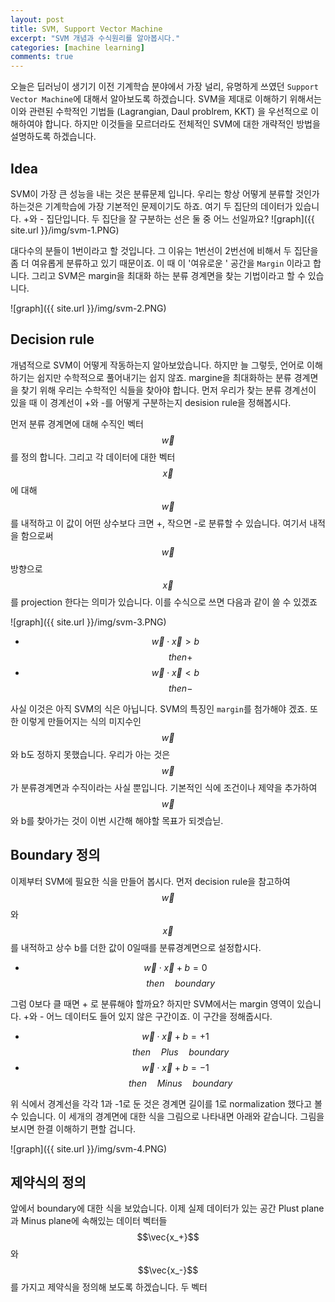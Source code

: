 ```yaml
---
layout: post
title: SVM, Support Vector Machine
excerpt: "SVM 개념과 수식원리를 알아봅시다."
categories: [machine learning]
comments: true
---
```



오늘은 딥러닝이 생기기 이전 기계학습 분야에서 가장 널리, 유명하게 쓰였던 `Support Vector Machine`에 대해서 알아보도록 하겠습니다. SVM을 제대로 이해하기 위해서는 이와 관련된 수학적인 기법들 (Lagrangian, Daul problrem, KKT) 을 우선적으로 이해하여야 합니다. 하지만 이것들을 모르더라도 전체적인 SVM에 대한 개략적인 방법을 설명하도록 하겠습니다. 

## Idea

SVM이 가장 큰 성능을 내는 것은 분류문제 입니다. 우리는 항상 어떻게 분류할 것인가 하는것은 기계학습에 가장 기본적인 문제이기도 하죠. 여기 두 집단의 데이터가 있습니다. +와 - 집단입니다. 두 집단을 잘 구분하는 선은 둘 중 어느 선일까요?
![graph]({{ site.url }}/img/svm-1.PNG)

대다수의 분들이 1번이라고 할 것입니다. 그 이유는 1번선이 2번선에 비해서 두 집단을 좀 더 여유롭게 분류하고 있기 때문이죠. 이 때 이 '여유로운 ' 공간을  `Margin` 이라고 합니다. 그리고 SVM은 margin을 최대화 하는 분류 경계면을 찾는 기법이라고 할 수 있습니다. 

![graph]({{ site.url }}/img/svm-2.PNG)

## Decision rule

개념적으로 SVM이 어떻게 작동하는지 알아보았습니다. 하지만 늘 그렇듯, 언어로 이해하기는 쉽지만 수학적으로 풀어내기는 쉽지 않죠. margine을 최대화하는 분류 경계면을 찾기 위해 우리는 수학적인 식들을 찾아야 합니다. 먼저 우리가 찾는 분류 경계선이 있을 때 이 경계선이 +와 -를 어떻게 구분하는지 desision rule을 정해봅시다. 

먼저 분류 경계면에 대해 수직인 벡터 $$\vec{w}$$ 를 정의 합니다. 그리고 각 데이터에 대한 벡터 $$\vec{x}$$에 대해 $$\vec{w}$$를 내적하고 이 값이 어떤 상수보다 크면 +, 작으면 -로 분류할 수 있습니다. 여기서 내적을 함으로써 $$\vec{w}$$ 방향으로 $$\vec{x}$$ 를 projection 한다는 의미가 있습니다. 이를 수식으로 쓰면 다음과 같이 쓸 수 있겠죠

![graph]({{ site.url }}/img/svm-3.PNG)


* $$ \vec{w} \cdot \vec{x} > b$$ $$\quad then + $$
* $$ \vec{w} \cdot \vec{x} < b$$ $$\quad then - $$

사실 이것은 아직 SVM의 식은 아닙니다. SVM의 특징인 `margin`를 첨가해야 겠죠. 또한 이렇게 만들어지는 식의 미지수인 $$\vec{w}$$와 b도 정하지 못했습니다. 우리가 아는 것은 $$\vec{w}$$가 분류경계면과 수직이라는 사실 뿐입니다. 기본적인 식에 조건이나 제약을 추가하여 $$\vec{w}$$와 b를 찾아가는 것이 이번 시간해 해야할 목표가 되겟습닏. 

## Boundary 정의

이제부터 SVM에 필요한 식을 만들어 봅시다. 먼저 decision rule을 참고하여 $$\vec{w}$$와 $$\vec{x}$$를 내적하고 상수 b를 더한 값이 0일때를 분류경계면으로 설정합시다. 

* $$ \vec{w} \cdot \vec{x} + b = 0$$ $$\quad then \quad boundary $$

그럼 0보다 클 때면 + 로 분류해야 할까요? 하지만 SVM에서는 margin 영역이 있습니다. +와 - 어느 데이터도 들어 있지 않은 구간이죠. 이 구간을 정해줍시다.

* $$\vec{w} \cdot \vec{x} + b = +1$$  $$\quad then \quad Plus \quad boundary$$
* $$\vec{w} \cdot \vec{x} + b = -1$$  $$\quad then \quad Minus \quad boundary$$

위 식에서 경계선을 각각 1과 -1로 둔 것은 경계면 길이를 1로 normalization 했다고 볼 수 있습니다. 이 세개의 경계면에 대한 식을 그림으로 나타내면 아래와 같습니다. 그림을 보시면 한결 이해하기 편할 겁니다. 

![graph]({{ site.url }}/img/svm-4.PNG)

## 제약식의 정의

앞에서 boundary에 대한 식을 보았습니다. 이제 실제 데이터가 있는 공간 Plust plane과 Minus plane에 속해있는 데이터 벡터들 $$\vec{x_+}$$와 $$\vec{x_-}$$를 가지고 제약식을 정의해 보도록 하겠습니다. 두 벡터
